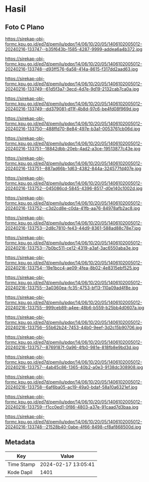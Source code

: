 # Hasil

## Foto C Plano

https://sirekap-obj-formc.kpu.go.id/ed7d/pemilu/pdpr/14/06/10/20/05/1406102005012-20240216-133747--b35f643b-1585-4287-9999-addea6a4b372.jpg

https://sirekap-obj-formc.kpu.go.id/ed7d/pemilu/pdpr/14/06/10/20/05/1406102005012-20240216-133748--d93ff576-6a58-414a-8615-f317dd2aad63.jpg

https://sirekap-obj-formc.kpu.go.id/ed7d/pemilu/pdpr/14/06/10/20/05/1406102005012-20240216-133749--61d5f3a7-3ecd-4d7e-9d19-2132cab7ca0a.jpg

https://sirekap-obj-formc.kpu.go.id/ed7d/pemilu/pdpr/14/06/10/20/05/1406102005012-20240216-133749--dd379081-d11f-4b8d-97c6-be4fd08f969d.jpg

https://sirekap-obj-formc.kpu.go.id/ed7d/pemilu/pdpr/14/06/10/20/05/1406102005012-20240216-133750--488ffd70-8e84-497e-b3a1-0053761cb06d.jpg

https://sirekap-obj-formc.kpu.go.id/ed7d/pemilu/pdpr/14/06/10/20/05/1406102005012-20240216-133751--18842dbb-20eb-4ad2-a3ce-19513877c43e.jpg

https://sirekap-obj-formc.kpu.go.id/ed7d/pemilu/pdpr/14/06/10/20/05/1406102005012-20240216-133751--887ad66b-1d63-4382-844a-324577fd407e.jpg

https://sirekap-obj-formc.kpu.go.id/ed7d/pemilu/pdpr/14/06/10/20/05/1406102005012-20240216-133752--045086cd-5845-4396-8517-d0e140c1002d.jpg

https://sirekap-obj-formc.kpu.go.id/ed7d/pemilu/pdpr/14/06/10/20/05/1406102005012-20240216-133752--c3d2cd8e-c0da-41fb-aa76-84978afb2ac8.jpg

https://sirekap-obj-formc.kpu.go.id/ed7d/pemilu/pdpr/14/06/10/20/05/1406102005012-20240216-133753--2d8c7810-fe43-44d9-8361-588ad88c78e7.jpg

https://sirekap-obj-formc.kpu.go.id/ed7d/pemilu/pdpr/14/06/10/20/05/1406102005012-20240216-133753--7b0bc511-ce12-4319-a3af-3ac6550aba3e.jpg

https://sirekap-obj-formc.kpu.go.id/ed7d/pemilu/pdpr/14/06/10/20/05/1406102005012-20240216-133754--19e1bcc4-ae09-4fea-8b02-4e8315ebf525.jpg

https://sirekap-obj-formc.kpu.go.id/ed7d/pemilu/pdpr/14/06/10/20/05/1406102005012-20240216-133755--3a0360ea-fc35-4753-bf13-110a09ad4f8e.jpg

https://sirekap-obj-formc.kpu.go.id/ed7d/pemilu/pdpr/14/06/10/20/05/1406102005012-20240216-133755--999ceb89-a4ee-48b6-b559-b25bb4d0607a.jpg

https://sirekap-obj-formc.kpu.go.id/ed7d/pemilu/pdpr/14/06/10/20/05/1406102005012-20240216-133756--55b62b24-7453-44b0-9eef-3d2c15b90706.jpg

https://sirekap-obj-formc.kpu.go.id/ed7d/pemilu/pdpr/14/06/10/20/05/1406102005012-20240216-133757--8769187f-0a96-4fb0-981e-818fb8e9bd3d.jpg

https://sirekap-obj-formc.kpu.go.id/ed7d/pemilu/pdpr/14/06/10/20/05/1406102005012-20240216-133757--4ab45c86-1365-40b2-a0e3-9138dc308908.jpg

https://sirekap-obj-formc.kpu.go.id/ed7d/pemilu/pdpr/14/06/10/20/05/1406102005012-20240216-133758--6af6ba05-ac19-49a0-bdaf-58a10a6321ef.jpg

https://sirekap-obj-formc.kpu.go.id/ed7d/pemilu/pdpr/14/06/10/20/05/1406102005012-20240216-133759--f1cc0ed1-0f86-4803-a37e-91caad7d3baa.jpg

https://sirekap-obj-formc.kpu.go.id/ed7d/pemilu/pdpr/14/06/10/20/05/1406102005012-20240216-133748--21528b40-0abe-4f66-8498-cf8af868500d.jpg


## Metadata

| Key        | Value               |
| ---------- | ------------------- |
| Time Stamp | 2024-02-17 13:05:41 |
| Kode Dapil | 1401                |



